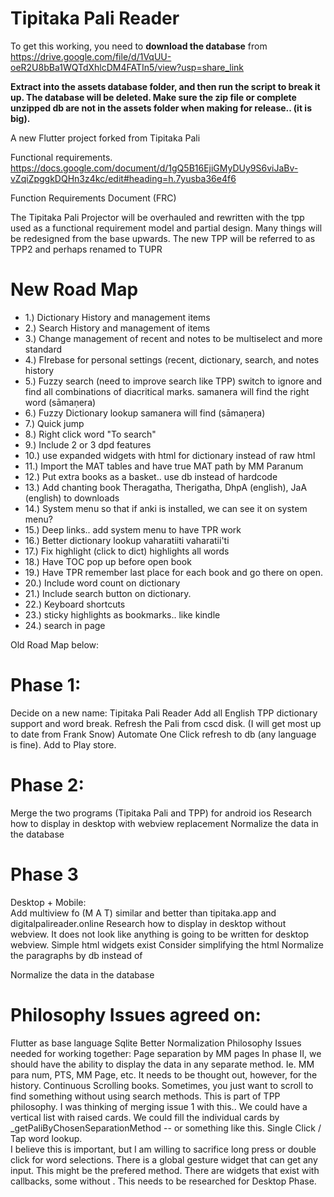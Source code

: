 # Tipitaka Pali Reader

To get this working, you need to **download the database** from https://drive.google.com/file/d/1VqUU-oeR2U8bBa1WQTdXhlcDM4FATIn5/view?usp=share_link

**Extract into the assets database folder, and then run the script to break it up.  The database will be deleted.  Make sure the zip file or complete unzipped db are not in the assets folder when making for release.. (it is big).**


A new Flutter project forked from Tipitaka Pali

Functional requirements.
https://docs.google.com/document/d/1gQ5B16EjiGMyDUy9S6viJaBv-vZqiZpggkDQHn3z4kc/edit#heading=h.7yusba36e4f6

Function Requirements Document (FRC)

The Tipitaka Pali Projector will be overhauled and rewritten with the tpp used as a functional requirement model and partial design.  Many things will be redesigned from the base upwards.  The new TPP will be referred to as TPP2 and perhaps renamed to TUPR

# New Road Map
* 1.)  Dictionary History and management items
* 2.)  Search History and management of items
* 3.)  Change management of recent and notes to be multiselect and more standard
* 4.)  FIrebase for personal settings (recent, dictionary, search, and notes history
* 5.)  Fuzzy search (need to improve search like TPP)  switch to ignore and find all combinations of diacritical marks.  samanera will find the right word (sāmaṇera)
* 6.)  Fuzzy Dictionary lookup  samanera will find (sāmaṇera)
* 7.)  Quick jump
* 8.)  Right click word "To search"
* 9.)  Include 2 or 3 dpd features
* 10.) use expanded widgets with html for dictionary instead of raw html
* 11.)  Import the MAT tables and have true MAT path by MM Paranum
* 12.) Put extra books as a basket.. use db instead of hardcode
* 13.) Add chanting book Theragatha, Therigatha, DhpA (english), JaA (english)  to downloads
* 14.) System menu so that if anki is installed, we can see it on system menu?
* 15.) Deep links.. add system menu to have TPR work
* 16.) Better dictionary lookup vaharatiiti vaharatii'ti
* 17.) Fix highlight (click to dict) highlights all words
* 18.) Have TOC pop up before open book
* 19.) Have TPR remember last place for each book and go there on open.
* 20.) Include word count on dictionary
* 21.) Include search button on dictionary.
* 22.) Keyboard shortcuts
* 23.) sticky highlights as bookmarks.. like kindle
* 24.) search in page

Old Road Map below:

# Phase 1:  
Decide on a new name:  Tipitaka Pali Reader
Add all English TPP dictionary support and word break.
Refresh the Pali from cscd disk.  (I will get most up to date from Frank Snow)
Automate One Click refresh to db (any language is fine).
Add to Play store.

# Phase 2:  
Merge the two programs (Tipitaka Pali and TPP) for android ios
Research how to display in desktop with webview replacement
Normalize the data in the database

# Phase 3
Desktop + Mobile:  
Add multiview fo (M A T) similar and better than tipitaka.app and digitalpalireader.online
Research how to display in desktop without webview.  It does not look like anything is going to be written for desktop webview. 
Simple html widgets exist
Consider simplifying the html
Normalize the paragraphs by db instead of <div>
 
Normalize the data in the database


# Philosophy Issues agreed on:
Flutter as base language
Sqlite
Better Normalization
Philosophy Issues needed for working together:
 Page separation by MM pages
In phase II, we should have the ability to display the data in any separate method.  Ie. MM para num, PTS, MM Page, etc.  It needs to be thought out, however, for the history.
Continuous Scrolling books.  Sometimes, you just want to scroll to find something without using search methods.  This is part of TPP philosophy.
I was thinking of merging issue 1 with this.. We could have a vertical list with raised cards.  We could fill the individual cards by _getPaliByChosenSeparationMethod  -- or something like this.
Single Click / Tap word lookup.  
I believe this is important, but I am willing to sacrifice long press or double click for word selections.  There is a global gesture widget that can get any input.  This might be the prefered method.  There are widgets that exist with callbacks, some without .  This needs to be researched for Desktop Phase.


